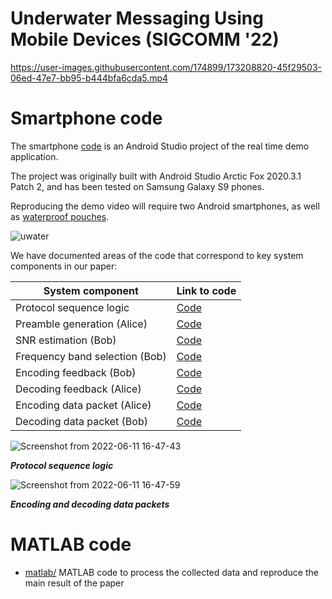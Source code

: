 # Underwater Messaging Using Mobile Devices (SIGCOMM '22)

https://user-images.githubusercontent.com/174899/173208820-45f29503-06ed-47e7-bb95-b444bfa6cda5.mp4

# Smartphone code
The smartphone [code](smartphone/) is an Android Studio project of the real time demo application.

The project was originally built with Android Studio Arctic Fox 2020.3.1 Patch 2, and has been tested on Samsung Galaxy S9 phones.

Reproducing the demo video will require two Android smartphones, as well as [waterproof pouches](https://www.amazon.com/gp/product/B08S3SG5KF/ref=ppx_yo_dt_b_asin_title_o00_s00).

![uwater](https://user-images.githubusercontent.com/174899/173209246-7322f55d-ea3d-419e-abb4-1305da286c53.png)

We have documented areas of the code that correspond to key system components in our paper:

| System component      | Link to code |
| ----------- | ----------- |
| Protocol sequence logic      | [Code](smartphone/OceanRealDemo/app/src/main/java/com/example/root/ffttest2/SendChirpAsyncTask.java)       |
| Preamble generation (Alice)     | [Code](smartphone/OceanRealDemo/app/src/main/java/com/example/root/ffttest2/SendChirpAsyncTask.java)       |
| SNR estimation (Bob)     | [Code](smartphone/OceanRealDemo/app/src/main/java/com/example/root/ffttest2/SendChirpAsyncTask.java)       |
| Frequency band selection (Bob)      | [Code](smartphone/OceanRealDemo/app/src/main/java/com/example/root/ffttest2/SendChirpAsyncTask.java)       |
| Encoding feedback (Bob)    | [Code](smartphone/OceanRealDemo/app/src/main/java/com/example/root/ffttest2/SendChirpAsyncTask.java)       |
| Decoding feedback  (Alice)    | [Code](smartphone/OceanRealDemo/app/src/main/java/com/example/root/ffttest2/SendChirpAsyncTask.java)       |
| Encoding data packet (Alice)     | [Code](smartphone/OceanRealDemo/app/src/main/java/com/example/root/ffttest2/SendChirpAsyncTask.java)       |
| Decoding data packet (Bob)     | [Code](smartphone/OceanRealDemo/app/src/main/java/com/example/root/ffttest2/SendChirpAsyncTask.java)       |

![Screenshot from 2022-06-11 16-47-43](https://user-images.githubusercontent.com/174899/173208477-57eb4fb3-68ce-4651-afed-27ace099da47.png)

***Protocol sequence logic***

![Screenshot from 2022-06-11 16-47-59](https://user-images.githubusercontent.com/174899/173208480-980fb88b-820c-416f-9521-7d0b5f1eb524.png)

***Encoding and decoding data packets***

# MATLAB code
- [matlab/](matlab/) 
MATLAB code to process the collected data and reproduce the main result of the paper
